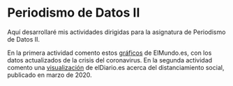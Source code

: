 # Periodismo de Datos II

Aquí desarrollaré mis actividades dirigidas para la asignatura de Periodismo de Datos II.

En la primera actividad comento estos [gráficos](https://www.elmundo.es/ciencia-y-salud/salud/2020/03/02/5e5cd4ebfc6c83632e8b4644.html) de ElMundo.es, con los datos actualizados de la crisis del coronavirus. 
En la segunda actividad comento una [visualización](https://www.eldiario.es/sociedad/distanciamiento-social-grafico-contagios-quedarse_1_1104383.html) de elDiario.es acerca del distanciamiento social, publicado en marzo de 2020. 
